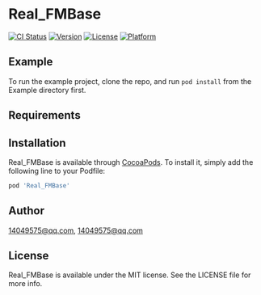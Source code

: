 # Real_FMBase

[![CI Status](http://img.shields.io/travis/14049575@qq.com/Real_FMBase.svg?style=flat)](https://travis-ci.org/14049575@qq.com/Real_FMBase)
[![Version](https://img.shields.io/cocoapods/v/Real_FMBase.svg?style=flat)](http://cocoapods.org/pods/Real_FMBase)
[![License](https://img.shields.io/cocoapods/l/Real_FMBase.svg?style=flat)](http://cocoapods.org/pods/Real_FMBase)
[![Platform](https://img.shields.io/cocoapods/p/Real_FMBase.svg?style=flat)](http://cocoapods.org/pods/Real_FMBase)

## Example

To run the example project, clone the repo, and run `pod install` from the Example directory first.

## Requirements

## Installation

Real_FMBase is available through [CocoaPods](http://cocoapods.org). To install
it, simply add the following line to your Podfile:

```ruby
pod 'Real_FMBase'
```

## Author

14049575@qq.com, 14049575@qq.com

## License

Real_FMBase is available under the MIT license. See the LICENSE file for more info.
